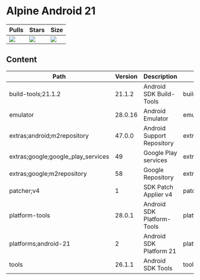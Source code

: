 # Alpine Android 21

| Pulls | Stars | Size |
| ----- | ----- | ---- |
| [![](https://img.shields.io/docker/pulls/trucknet/android-react-native-ci-alpine.svg)](https://hub.docker.com/r/trucknet/android-react-native-ci-alpine/) | [![](https://img.shields.io/docker/stars/trucknet/android-react-native-ci-alpine.svg)](https://hub.docker.com/r/trucknet/android-react-native-ci-alpine/) | [![](https://images.microbadger.com/badges/image/trucknet/android-react-native-ci-alpine:android-21.svg)](https://microbadger.com/images/trucknet/android-react-native-ci-alpine:android-21) |

## Content
Path                               | Version | Description                | Location
-------                            | ------- | -------                    | -------
build-tools;21.1.2                 | 21.1.2  | Android SDK Build-Tools    | build-tools/21.1.2/
emulator                           | 28.0.16 | Android Emulator           | emulator/
extras;android;m2repository        | 47.0.0  | Android Support Repository | extras/android/m2repository/
extras;google;google_play_services | 49      | Google Play services       | extras/google/google_play_services/
extras;google;m2repository         | 58      | Google Repository          | extras/google/m2repository/
patcher;v4                         | 1       | SDK Patch Applier v4       | patcher/v4/
platform-tools                     | 28.0.1  | Android SDK Platform-Tools | platform-tools/
platforms;android-21               | 2       | Android SDK Platform 21    | platforms/android-21/
tools                              | 26.1.1  | Android SDK Tools          | tools/